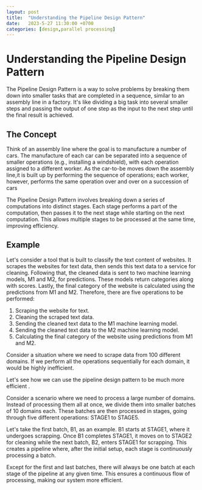 ```yaml
---
layout: post
title:  "Understanding the Pipeline Design Pattern"
date:   2023-5-27 11:30:00 +0700
categories: [design,parallel processing]
---
```


# Understanding the Pipeline Design Pattern

The Pipeline Design Pattern is a way to solve problems by breaking them down into smaller tasks that are completed in a sequence, similar to an assembly line in a factory. It's like dividing a big task into several smaller steps and passing the output of one step as the input to the next step until the final result is achieved.

## The Concept

Think of an assembly line where the goal is to manufacture a number of cars. The manufacture of each car can be separated into a sequence of smaller operations (e.g., installing a windshield), with each operation assigned to a different worker. As the car-to-be moves down the assembly line,it is built up by performing the sequence of operations; each worker, however, performs the same operation over and over on a succession of cars​


The Pipeline Design Pattern involves breaking down a series of computations into distinct stages. Each stage performs a part of the computation, then passes it to the next stage while starting on the next computation. This allows multiple stages to be processed at the same time, improving efficiency.


## Example 
Let's consider a tool that is built to classify the text content of websites. It scrapes the websites for text data, then sends this text data to a service for cleaning. Following that, the cleaned data is sent to two machine learning models, M1 and M2, for predictions. These models return categories along with scores. Lastly, the final category of the website is calculated using the predictions from M1 and M2. Therefore, there are five operations to be performed:

1. Scraping the website for text.
2. Cleaning the scraped text data.
3. Sending the cleaned text data to the M1 machine learning model.
4. Sending the cleaned text data to the M2 machine learning model.
5. Calculating the final category of the website using predictions from M1 and M2.

Consider a situation where we need to scrape data from 100 different domains. If we perform all the operations sequentially for each domain, it would be highly inefficient.

 Let's see how we can use the pipeline design pattern to be much more efficient . 
 
 Consider a scenario where we need to process a large number of domains. Instead of processing them all at once, we divide them into smaller batches of 10 domains each. These batches are then processed in stages, going through five different operations: STAGE1 to STAGE5. 

Let's take the first batch, B1, as an example. B1 starts at STAGE1, where it undergoes scrapping. Once B1 completes STAGE1, it moves on to STAGE2 for cleaning while the next batch, B2, enters STAGE1 for scrapping. This creates a pipeline where, after the initial setup, each stage is continuously processing a batch. 

Except for the first and last batches, there will always be one batch at each stage of the pipeline at any given time. This ensures a continuous flow of processing, making our system more efficient.